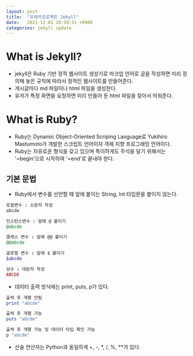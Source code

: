 ```yaml
---
layout: post
title:  "유레카프로젝트 Jekyll"
date:   2021-12-01 20:50:51 +0900
categories: jekyll update
---
```


# What is Jekyll?

  - jekyll은 Ruby 기반 정적 웹사이트 생성기로 마크업 언어로 글을 작성하면 미리 정의해 놓은 규칙에 따라서 정적인 웹사이트를 만들어준다.
  - 개시글마다 md 파일이나 html 파일을 생성한다.
  - 유저가 특정 화면을 요청하면 미리 만들어 둔 html 파일을 찾아서 띄워준다.

# What is Ruby?

  - Ruby는 Dynamic Object-Oriented Scriping Language로 Yukihiro Mastumoto가 개발한 스크립트 언어이자 객체 지향 프로그래밍 언어이다.
  - Ruby는 자유로운 형식을 갖고 있으며 특이하게도 주석을 달기 위해서는 '=begin'으로 시작하여 '=end'로 끝내야 한다.

  ## 기본 문법

  - Ruby에서 변수를 선언할 때 앞에 붙이는 String, Int 타입문을 붙이지 않는다.
  ```Ruby
  로컬변수 : 소문자 작성
  abcde

  인스턴스변수 : 앞에 @ 붙이기
  @abcde

  클래스 변수 : 앞에 @@ 붙이기
  @@abcde

  글로벌 변수 : 앞에 $ 붙이기
  $abcde

  상수 : 대문자 작성
  ABCDE
  ```
  - 데이터 출력 방식에는 print, puts, p가 있다.

  ```Ruby
  출력 후 개행 안됨
  print "abcde"

  출력 후 개행 가능
  puts "abcde"

  출력 후 개행 가능 및 데이터 타입 확인 가능
  p "abcde"
  ```
  - 산술 연산자는 Python과 동일하게 +, -, *, /, %, **가 있다.
  


  